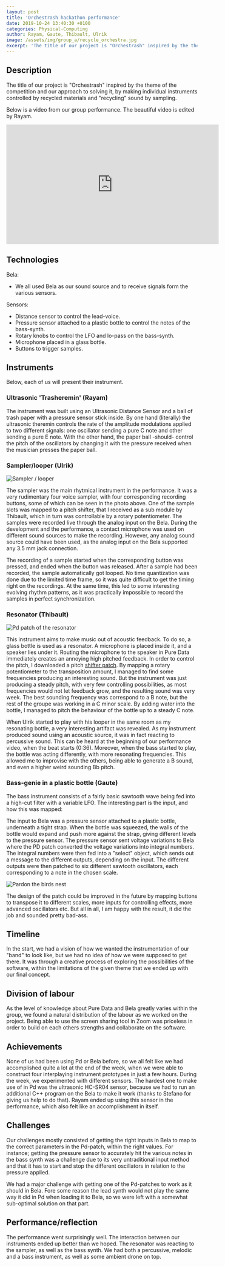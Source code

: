 ```yaml
---
layout: post
title: 'Orchestrash hackathon performance'
date: 2019-10-24 13:40:30 +0100
categories: Physical-Computing
author: Rayam, Gaute, Thibault, Ulrik
image: /assets/img/group_a/recycle_orchestra.jpg
excerpt: 'The title of our project is "Orchestrash" inspired by the theme of the competition and our approach to solving it, by making individual instruments controlled by recycled materials and "recycling" sound by sampling'
---
```


## Description

The title of our project is "Orchestrash" inspired by the theme of the competition and our approach to solving it, by making individual instruments controlled by recycled materials and "recycling" sound by sampling.

Below is a video from our group performance. The beautiful video is edited by Rayam.

<iframe align="center" width="560" height="315" src="https://www.youtube.com/embed/xXK0Q3u_iQ0" frameborder="0" allow="accelerometer; autoplay; encrypted-media; gyroscope; picture-in-picture" allowfullscreen></iframe>

## Technologies

Bela:

- We all used Bela as our sound source and to receive signals form the various sensors.

Sensors:

- Distance sensor to control the lead-voice.
- Pressure sensor attached to a plastic bottle to control the notes of the bass-synth.
- Rotary knobs to control the LFO and lo-pass on the bass-synth.
- Microphone placed in a glass bottle.
- Buttons to trigger samples.

## Instruments

Below, each of us will present their instrument.

### Ultrasonic 'Trasheremin' (Rayam)

The instrument was built using an Ultrasonic Distance Sensor and a ball of trash paper with a pressure sensor stick inside. By one hand (literally) the ultrasonic theremin controls the rate of the amplitude modulations applied to two different signals: one oscillator sending a pure C note and other sending a pure E note. With the other hand, the paper ball -should- control the pitch of the oscillators by changing it with the pressure received when the musician presses the paper ball.

### Sampler/looper (Ulrik)

![Sampler / looper](/assets/img/group_a/ulrik_sampler.jpg)

The sampler was the main rhytmical instrument in the performance. It was a very rudimentary four voice sampler, with four corresponding recording buttons, some of which can be seen in the photo above. One of the sample slots was mapped to a pitch shifter, that I received as a sub module by Thibault, which in turn was controllable by a rotary potentiometer. The samples were recorded live through the analog input on the Bela. During the development and the performance, a contact microphone was used on different sound sources to make the recording. However, any analog sound source could have been used, as the analog input on the Bela supported any 3.5 mm jack connection.

The recording of a sample started when the corresponding button was pressed, and ended when the button was released. After a sample had been recorded, the sample automatically got looped. No time quantization was done due to the limited time frame, so it was quite difficult to get the timing right on the recordings. At the same time, this led to some interesting evolving rhythm patterns, as it was practically impossible to record the samples in perfect synchronization.

### Resonator (Thibault)

![Pd patch of the resonator](/assets/img/group_a/thibault_patch.jpg)

This instrument aims to make music out of acoustic feedback. To do so, a glass bottle is used as a resonator. A microphone is placed inside it, and a speaker lies under it. Routing the microphone to the speaker in Pure Data immediately creates an annoying high pitched feedback. In order to control the pitch, I downloaded a pitch [shifter patch](https://github.com/umlaeute/pd-vanilla/blob/master/doc/3.audio.examples/G09.pitchshift.pd). By mapping a rotary potentiometer to the transposition amount, I managed to find some frequencies producing an interesting sound. But the instrument was just producing a steady pitch, with very few controlling possibilities, as most frequencies would not let feedback grow, and the resulting sound was very week. The best sounding frequency was correspond to a B note, but the rest of the groupe was working in a C minor scale. By adding water into the bottle, I managed to pitch the behaviour of the bottle up to a steady C note.

When Ulrik started to play with his looper in the same room as my resonating bottle, a very interesting artifact was revealed. As my instrument produced sound using an acoustic source, it was in fact reacting to percussive sound. This can be heard at the beginning of our performance video, when the beat starts (0:36). Moreover, when the bass started to play, the bottle was acting differently, with more resonating frequencies. This allowed me to improvise with the others, being able to generate a B sound, and even a higher weird sounding Bb pitch.

### Bass-genie in a plastic bottle (Gaute)

The bass instrument consists of a fairly basic sawtooth wave being fed into a high-cut filter with a variable LFO. The interesting part is the input, and how this was mapped:

The input to Bela was a pressure sensor attached to a plastic bottle, underneath a tight strap. When the bottle was squeezed, the walls of the bottle would expand and push more against the strap, giving different levels to the pressure sensor. The pressure sensor sent voltage variations to Bela where the PD patch converted the voltage variations into integral numbers. The integral numbers were then fed into a "select" object, which sends out a message to the different outputs, depending on the input. The different outputs were then patched to six different sawtooth oscillators, each corresponding to a note in the chosen scale.

![Pardon the birds nest](/assets/img/group_a/Birdsnest.JPG)

The design of the patch could be improved in the future by mapping buttons to transpose it to different scales, more inputs for controlling effects, more advanced oscillators etc. But all in all, I am happy with the result, it did the job and sounded pretty bad-ass.

## Timeline

In the start, we had a vision of how we wanted the instrumentation of our "band" to look like, but we had no idea of how we were supposed to get there. It was through a creative process of exploring the possibilities of the software, within the limitations of the given theme that we ended up with our final concept.

## Division of labour

As the level of knowledge about Pure Data and Bela greatly varies within the group, we found a natural distribution of the labour as we worked on the project. Being able to use the screen sharing tool in Zoom was priceless in order to build on each others strengths and collaborate on the software.

## Achievements

None of us had been using Pd or Bela before, so we all felt like we had accomplished quite a lot at the end of the week, when we were able to construct four interplaying instrument prototypes in just a few hours. During the week, we experimented with different sensors. The hardest one to make use of in Pd was the ultrasonic HC-SR04 sensor, because we had to run an additional C++ program on the Bela to make it work (thanks to Stefano for giving us help to do that). Rayam ended up using this sensor in the performance, which also felt like an accomplishment in itself.

## Challenges

Our challenges mostly consisted of getting the right inputs in Bela to map to the correct parameters in the Pd-patch, within the right values. For instance; getting the pressure sensor to accurately hit the various notes in the bass synth was a challenge due to its very untraditional input method and that it has to start and stop the different oscillators in relation to the pressure applied.

We had a major challenge with getting one of the Pd-patches to work as it should in Bela. Fore some reason the lead synth would not play the same way it did in Pd when loading it to Bela, so we were left with a somewhat sub-optimal solution on that part.

## Performance/reflection

The performance went surprisingly well. The interaction between our instruments ended up better than we hoped. The resonator was reacting to the sampler, as well as the bass synth. We had both a percussive, melodic and a bass instrument, as well as some ambient drone on top.
